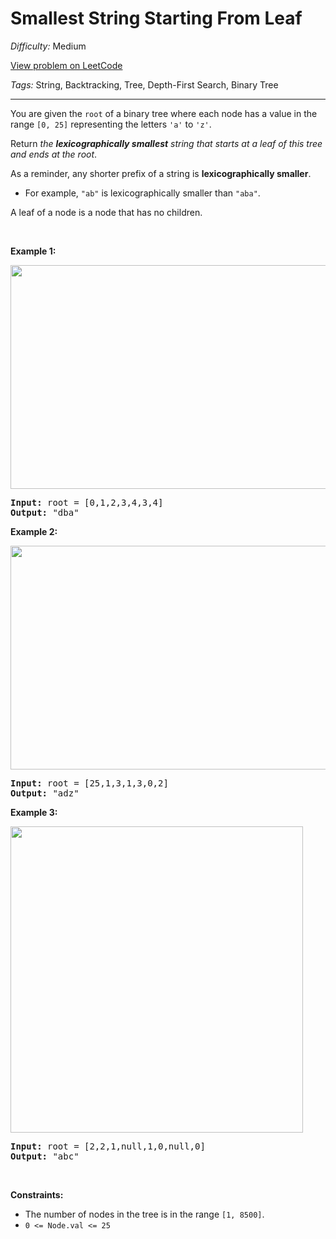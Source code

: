 # Smallest String Starting From Leaf

*Difficulty:* Medium

[View problem on LeetCode](https://leetcode.com/problems/smallest-string-starting-from-leaf/)

*Tags:* String, Backtracking, Tree, Depth-First Search, Binary Tree

---

<p>You are given the <code>root</code> of a binary tree where each node has a value in the range <code>[0, 25]</code> representing the letters <code>&#39;a&#39;</code> to <code>&#39;z&#39;</code>.</p>

<p>Return <em>the <strong>lexicographically smallest</strong> string that starts at a leaf of this tree and ends at the root</em>.</p>

<p>As a reminder, any shorter prefix of a string is <strong>lexicographically smaller</strong>.</p>

<ul>
	<li>For example, <code>&quot;ab&quot;</code> is lexicographically smaller than <code>&quot;aba&quot;</code>.</li>
</ul>

<p>A leaf of a node is a node that has no children.</p>

<p>&nbsp;</p>
<p><strong class="example">Example 1:</strong></p>
<img alt="" src="https://assets.leetcode.com/uploads/2019/01/30/tree1.png" style="width: 534px; height: 358px;" />
<pre>
<strong>Input:</strong> root = [0,1,2,3,4,3,4]
<strong>Output:</strong> &quot;dba&quot;
</pre>

<p><strong class="example">Example 2:</strong></p>
<img alt="" src="https://assets.leetcode.com/uploads/2019/01/30/tree2.png" style="width: 534px; height: 358px;" />
<pre>
<strong>Input:</strong> root = [25,1,3,1,3,0,2]
<strong>Output:</strong> &quot;adz&quot;
</pre>

<p><strong class="example">Example 3:</strong></p>
<img alt="" src="https://assets.leetcode.com/uploads/2019/02/01/tree3.png" style="height: 490px; width: 468px;" />
<pre>
<strong>Input:</strong> root = [2,2,1,null,1,0,null,0]
<strong>Output:</strong> &quot;abc&quot;
</pre>

<p>&nbsp;</p>
<p><strong>Constraints:</strong></p>

<ul>
	<li>The number of nodes in the tree is in the range <code>[1, 8500]</code>.</li>
	<li><code>0 &lt;= Node.val &lt;= 25</code></li>
</ul>
